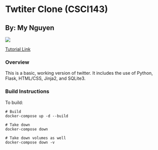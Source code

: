 # Twtiter Clone (CSCI143)
## By: My Nguyen

[![](https://github.com/myngpog/cs143-final/actions/workflows/tests.yml/badge.svg)](https://github.com/myngpog/cs143-final/actions/workflows/tests.yml)

[Tutorial Link](https://testdriven.io/blog/dockerizing-flask-with-postgres-gunicorn-and-nginx/)

### Overview
This is a basic, working version of twitter. It includes the use of Python, Flask, HTML/CSS, Jinja2, and SQLite3. 

### Build Instructions
To build:
```
# Build
docker-compose up -d --build

# Take down
docker-compose down

# Take down volumes as well 
docker-compose down -v
```

